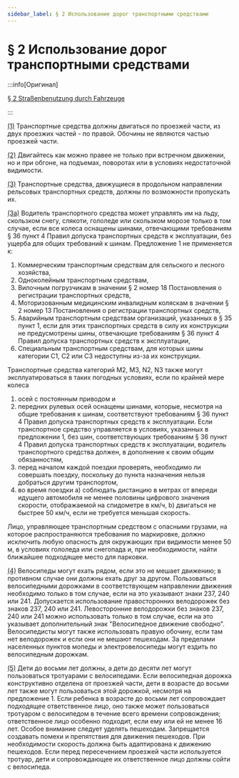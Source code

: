 ```yaml
---
sidebar_label: § 2 Использование дорог транспортными средствами
---
```


<VerifiedTranslationIcon />

# § 2 Использование дорог транспортными средствами

:::info[Оригинал]

[§ 2 Straßenbenutzung durch Fahrzeuge](https://www.gesetze-im-internet.de/stvo_2013/__2.html)

:::

<span id="1">[(1)](#1)</span> Транспортные средства должны двигаться по проезжей части, из двух проезжих частей - по правой. Обочины не являются частью проезжей части.

<span id="2">[(2)](#2)</span> Двигайтесь как можно правее не только при встречном движении, но и при обгоне, на подъемах, поворотах или в условиях недостаточной видимости.

<span id="3">[(3)](#3)</span> Транспортные средства, движущиеся в продольном направлении рельсовых транспортных средств, должны по возможности пропускать их.

<span id="3a">[(3a)](#3a)</span> Водитель транспортного средства может управлять им на льду, скользком снегу, слякоти, гололеде или скользком морозе только в том случае, если все колеса оснащены шинами, отвечающими требованиям § 36 пункт 4 Правил допуска транспортных средств к эксплуатации, без ущерба для общих требований к шинам. Предложение 1 не применяется к:
1. Коммерческим транспортным средствам для сельского и лесного хозяйства,
2. Одноколейным транспортным средствам,
3. Вилочным погрузчикам в значении § 2 номер 18 Постановления о регистрации транспортных средств,
4. Моторизованным медицинским инвалидным коляскам в значении § 2 номер 13 Постановления о регистрации транспортных средств,
5. Аварийным транспортным средствам организаций, указанных в § 35 пункт 1, если для этих транспортных средств в силу их конструкции не предусмотрены шины, отвечающие требованиям § 36 пункт 4 Правил допуска транспортных средств к эксплуатации,
6. Специальным транспортным средствам, для которых шины категории C1, C2 или C3 недоступны из-за их конструкции.

Транспортные средства категорий M2, M3, N2, N3 также могут эксплуатироваться в таких погодных условиях, если по крайней мере колеса
1. осей с постоянным приводом и
2. передних рулевых осей
оснащены шинами, которые, несмотря на общие требования к шинам, соответствуют требованиям § 36 пункт 4 Правил допуска транспортных средств к эксплуатации. Если транспортное средство управляется в условиях, указанных в предложении 1, без шин, соответствующих требованиям § 36 пункт 4 Правил допуска транспортных средств к эксплуатации, водитель транспортного средства должен, в дополнение к своим общим обязанностям,
1. перед началом каждой поездки проверять, необходимо ли совершать поездку, поскольку до пункта назначения нельзя добраться другим транспортом,
2. во время поездки
    a) соблюдать дистанцию в метрах от впереди идущего автомобиля не менее половины цифрового значения скорости, отображаемой на спидометре в км/ч,
    b) двигаться не быстрее 50 км/ч, если не требуется меньшая скорость.

Лицо, управляющее транспортным средством с опасными грузами, на которое распространяются требования по маркировке, должно исключить любую опасность для окружающих при видимости менее 50 м, в условиях гололеда или снегопада и, при необходимости, найти ближайшее подходящее место для парковки.

<span id="4">[(4)](#4)</span> Велосипеды могут ехать рядом, если это не мешает движению; в противном случае они должны ехать друг за другом. Пользоваться велосипедными дорожками в соответствующем направлении движения необходимо только в том случае, если на это указывают знаки 237, 240 или 241. Допускается использование правосторонних велодорожек без знаков 237, 240 или 241. Левосторонние велодорожки без знаков 237, 240 или 241 можно использовать только в том случае, если на это указывает дополнительный знак "Велосипедное движение свободно". Велосипедисты могут также использовать правую обочину, если там нет велодорожек и если они не мешают пешеходам. За пределами населенных пунктов мопеды и электровелосипеды могут ездить по велосипедным дорожкам.

<span id="5">[(5)](#5)</span> Дети до восьми лет должны, а дети до десяти лет могут пользоваться тротуарами с велосипедами. Если велосипедная дорожка конструктивно отделена от проезжей части, дети в возрасте до восьми лет также могут пользоваться этой дорожкой, несмотря на предложение 1. Если ребенка в возрасте до восьми лет сопровождает подходящее ответственное лицо, оно также может пользоваться тротуаром с велосипедом в течение всего времени сопровождения; ответственное лицо особенно подходит, если ему или ей не менее 16 лет. Особое внимание следует уделять пешеходам. Запрещается создавать помехи и препятствия для движения пешеходов. При необходимости скорость должна быть адаптирована к движению пешеходов. Если перед пересечением проезжей части используется тротуар, дети и сопровождающее их ответственное лицо должны сойти с велосипеда.
